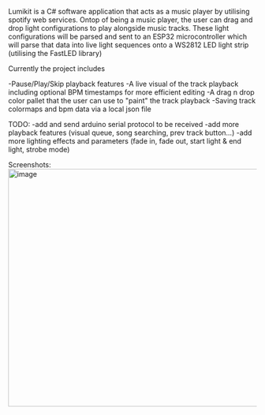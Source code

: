 Lumikit is a C# software application that acts as a music player by utilising spotify web services.
Ontop of being a music player, the user can drag and drop light configurations to play alongside music tracks.
These light configurations will be parsed and sent to an ESP32 microcontroller which will parse that data into
  live light sequences onto a WS2812 LED light strip (utilising the FastLED library)

Currently the project includes

-Pause/Play/Skip playback features
-A live visual of the track playback including optional BPM timestamps for more efficient editing
-A drag n drop color pallet that the user can use to "paint" the track playback
-Saving track colormaps and bpm data via a local json file

TODO:
-add and send arduino serial protocol to be received
-add more playback features (visual queue, song searching, prev track button...)
-add more lighting effects and parameters (fade in, fade out, start light & end light, strobe mode)

Screenshots:
<img width="802" height="482" alt="image" src="https://github.com/user-attachments/assets/7ad015fc-4d69-461e-a52c-2363a653c074" />
